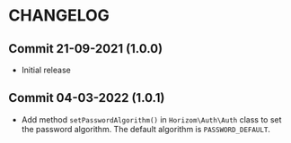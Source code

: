 # CHANGELOG

## Commit 21-09-2021 (1.0.0)

- Initial release
  
## Commit 04-03-2022 (1.0.1)

- Add method `setPasswordAlgorithm()` in `Horizom\Auth\Auth` class to set the password algorithm. The default algorithm is `PASSWORD_DEFAULT`.
